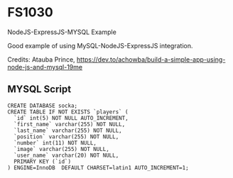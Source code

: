 # FS1030
NodeJS-ExpressJS-MYSQL Example

Good example of using MySQL-NodeJS-ExpressJS integration.

Credits: Atauba Prince, https://dev.to/achowba/build-a-simple-app-using-node-js-and-mysql-19me

## MYSQL Script

```
CREATE DATABASE socka;
CREATE TABLE IF NOT EXISTS `players` (
  `id` int(5) NOT NULL AUTO_INCREMENT,
  `first_name` varchar(255) NOT NULL,
  `last_name` varchar(255) NOT NULL,
  `position` varchar(255) NOT NULL,
  `number` int(11) NOT NULL,
  `image` varchar(255) NOT NULL,
  `user_name` varchar(20) NOT NULL,
  PRIMARY KEY (`id`)
) ENGINE=InnoDB  DEFAULT CHARSET=latin1 AUTO_INCREMENT=1;
```